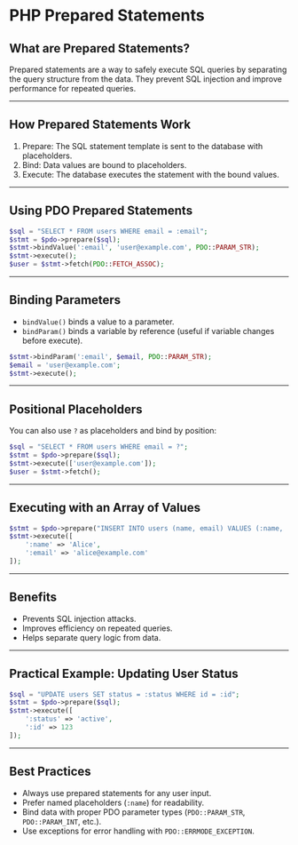 # PHP Prepared Statements

## What are Prepared Statements?

Prepared statements are a way to safely execute SQL queries by separating the query structure from the data. They prevent SQL injection and improve performance for repeated queries.

------

## How Prepared Statements Work

1. Prepare: The SQL statement template is sent to the database with placeholders.
2. Bind: Data values are bound to placeholders.
3. Execute: The database executes the statement with the bound values.

------

## Using PDO Prepared Statements

```php
$sql = "SELECT * FROM users WHERE email = :email";
$stmt = $pdo->prepare($sql);
$stmt->bindValue(':email', 'user@example.com', PDO::PARAM_STR);
$stmt->execute();
$user = $stmt->fetch(PDO::FETCH_ASSOC);
```

------

## Binding Parameters

- `bindValue()` binds a value to a parameter.
- `bindParam()` binds a variable by reference (useful if variable changes before execute).

```php
$stmt->bindParam(':email', $email, PDO::PARAM_STR);
$email = 'user@example.com';
$stmt->execute();
```

------

## Positional Placeholders

You can also use `?` as placeholders and bind by position:

```php
$sql = "SELECT * FROM users WHERE email = ?";
$stmt = $pdo->prepare($sql);
$stmt->execute(['user@example.com']);
$user = $stmt->fetch();
```

------

## Executing with an Array of Values

```php
$stmt = $pdo->prepare("INSERT INTO users (name, email) VALUES (:name, :email)");
$stmt->execute([
    ':name' => 'Alice',
    ':email' => 'alice@example.com'
]);
```

------

## Benefits

- Prevents SQL injection attacks.
- Improves efficiency on repeated queries.
- Helps separate query logic from data.

------

## Practical Example: Updating User Status

```php
$sql = "UPDATE users SET status = :status WHERE id = :id";
$stmt = $pdo->prepare($sql);
$stmt->execute([
    ':status' => 'active',
    ':id' => 123
]);
```

------

## Best Practices

- Always use prepared statements for any user input.
- Prefer named placeholders (`:name`) for readability.
- Bind data with proper PDO parameter types (`PDO::PARAM_STR`, `PDO::PARAM_INT`, etc.).
- Use exceptions for error handling with `PDO::ERRMODE_EXCEPTION`.

